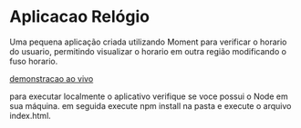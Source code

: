 # Aplicacao Relógio

Uma pequena aplicação criada utilizando Moment para verificar o horario do usuario, permitindo visualizar o horario em outra região modificando o fuso horario.

[demonstracao ao vivo]([https://lmedeiros-leiman.github.io/Aplicao-de-relogio/])

para executar localmente o aplicativo verifique se voce possui o Node em sua máquina.
em seguida execute npm install na pasta e execute o arquivo index.html.

